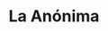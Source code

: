 ---
title: "La Anónima"
url: /rio-grande/la-anonima-avenida-general-jose-de-san-martin/
shop: supermercado
---